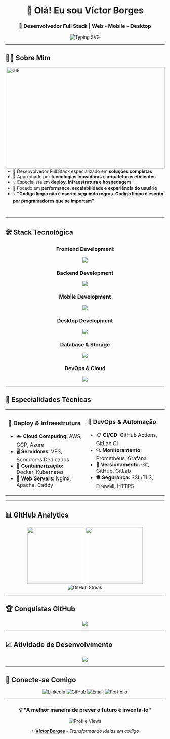 <div align="center">

# 👋 Olá! Eu sou **Víctor Borges**
### 🚀 **Desenvolvedor Full Stack | Web • Mobile • Desktop**

<img src="https://readme-typing-svg.herokuapp.com?font=Fira+Code&pause=1000&color=00D9FF&center=true&vCenter=true&width=435&lines=Full+Stack+Developer;Web+%7C+Mobile+%7C+Desktop;Always+learning+new+things" alt="Typing SVG" />

</div>

---

## 🧑‍💻 **Sobre Mim**

<img align="right" alt="GIF" src="https://github.com/abhisheknaiidu/abhisheknaiidu/blob/master/code.gif?raw=true" width="500" height="320" />

- 🔭 Desenvolvedor Full Stack especializado em **soluções completas**
- 🌱 Apaixonado por **tecnologias inovadoras** e **arquiteturas eficientes**
- 💡 Especialista em **deploy, infraestrutura e hospedagem**
- 🎯 Focado em **performance, escalabilidade e experiência do usuário**
- ⚡ **"Código limpo não é escrito seguindo regras. Código limpo é escrito por programadores que se importam"**

<br clear="both" />

---

## 🛠️ **Stack Tecnológica**

<div align="center">

### **Frontend Development**
<p>
  <img src="https://skillicons.dev/icons?i=react,typescript,javascript,html,css,tailwind,nextjs,vue" />
</p>

### **Backend Development**
<p>
  <img src="https://skillicons.dev/icons?i=laravel,nodejs,go,python,php,express,nestjs,fastapi" />
</p>

### **Mobile Development**
<p>
  <img src="https://skillicons.dev/icons?i=react,flutter,dart,kotlin,swift" />
</p>

### **Desktop Development**
<p>
  <img src="https://skillicons.dev/icons?i=electron,tauri,cs,cpp,java" />
</p>

### **Database & Storage**
<p>
  <img src="https://skillicons.dev/icons?i=mysql,postgresql,mongodb,redis,sqlite,firebase" />
</p>

### **DevOps & Cloud**
<p>
  <img src="https://skillicons.dev/icons?i=docker,kubernetes,aws,gcp,nginx,linux,git,github" />
</p>

</div>

---

## 💼 **Especialidades Técnicas**

<table>
<tr>
<td width="50%">

### 🚀 **Deploy & Infraestrutura**
- ☁️ **Cloud Computing:** AWS, GCP, Azure
- 🖥️ **Servidores:** VPS, Servidores Dedicados
- 🐳 **Containerização:** Docker, Kubernetes
- 🔧 **Web Servers:** Nginx, Apache, Caddy

</td>
<td width="50%">

### 🔧 **DevOps & Automação**
- 📋 **CI/CD:** GitHub Actions, GitLab CI
- 🔍 **Monitoramento:** Prometheus, Grafana
- 🎯 **Versionamento:** Git, GitHub, GitLab
- 🛡️ **Segurança:** SSL/TLS, Firewall, HTTPS

</td>
</tr>
</table>

---

## 📊 **GitHub Analytics**

<div align="center">
  <img height="180em" src="https://github-readme-stats.vercel.app/api?username=victorbp24&show_icons=true&theme=tokyonight&include_all_commits=true&count_private=true"/>
  <img height="180em" src="https://github-readme-stats.vercel.app/api/top-langs/?username=victorbp24&layout=compact&langs_count=7&theme=tokyonight"/>
</div>

<div align="center">
  <img src="https://github-readme-streak-stats.herokuapp.com/?user=victorbp24&theme=tokyonight" alt="GitHub Streak" />
</div>

---

## 🏆 **Conquistas GitHub**

<div align="center">
  <img src="https://github-profile-trophy.vercel.app/?username=victorbp24&theme=tokyonight&no-frame=true&no-bg=false&margin-w=4&column=7" />
</div>

---

## 📈 **Atividade de Desenvolvimento**

<div align="center">
  <img src="https://github-readme-activity-graph.vercel.app/graph?username=victorbp24&theme=tokyo-night&hide_border=true" />
</div>

---

## 🤝 **Conecte-se Comigo**

<div align="center">

[![LinkedIn](https://img.shields.io/badge/LinkedIn-0077B5?style=for-the-badge&logo=linkedin&logoColor=white)](https://www.linkedin.com/in/v%C3%ADctor-b-84587a123/)
[![GitHub](https://img.shields.io/badge/GitHub-100000?style=for-the-badge&logo=github&logoColor=white)](https://github.com/victorbp24)
[![Email](https://img.shields.io/badge/Email-D14836?style=for-the-badge&logo=gmail&logoColor=white)](mailto:202513550032@ifba.edu.br)
[![Portfolio](https://img.shields.io/badge/Portfolio-FF5722?style=for-the-badge&logo=firefox&logoColor=white)](https://behance.net/smarthtecnologia)

</div>

---

<div align="center">

### 💡 **"A melhor maneira de prever o futuro é inventá-lo"**

<img src="https://komarev.com/ghpvc/?username=victorbp24&label=Profile%20views&color=0e75b6&style=flat" alt="Profile Views" />

⭐️ **[Víctor Borges](https://github.com/victorbp24)** - *Transformando ideias em código*

</div>
